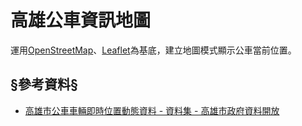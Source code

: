# 高雄公車資訊地圖

運用[OpenStreetMap](https://www.openstreetmap.org/)、[Leaflet](https://leafletjs.com/)為基底，建立地圖模式顯示公車當前位置。

## §參考資料§
- [高雄市公車車輛即時位置動態資料 - 資料集 - 高雄市政府資料開放](https://data.kcg.gov.tw/dataset/bus-real-time-dynamic)

